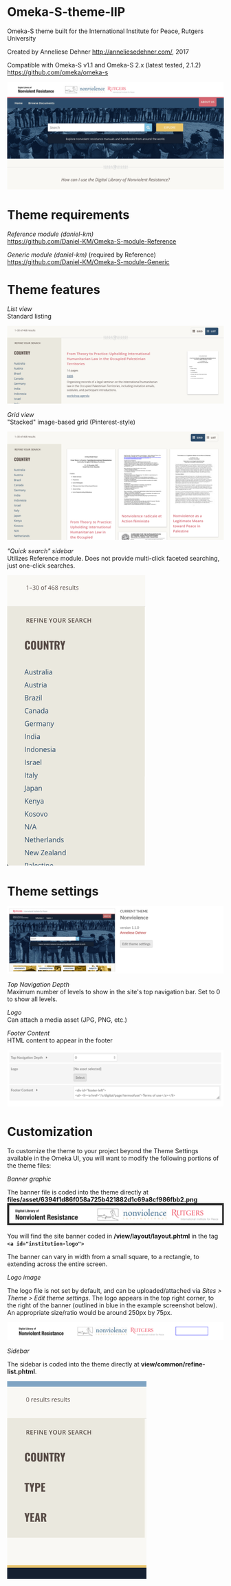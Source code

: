 # Omeka-S-theme-IIP
 Omeka-S theme built for the International Institute for Peace, Rutgers University

Created by Anneliese Dehner http://anneliesedehner.com/, 2017

Compatible with Omeka-S v1.1 and Omeka-S 2.x (latest tested, 2.1.2)  
https://github.com/omeka/omeka-s

![Screenshot of theme in production](docs/screenshot1.png?raw=true "Screenshot of theme")

# Theme requirements
 *Reference module (daniel-km)*  
 https://github.com/Daniel-KM/Omeka-S-module-Reference
 
 *Generic module (daniel-km)* (required by Reference)   
 https://github.com/Daniel-KM/Omeka-S-module-Generic
 
# Theme features
 *List view*  
 Standard listing

![Screenshot of list view in Item Browse](docs/screenshot3.png?raw=true "Screenshot of list view")
 
 *Grid view*  
 "Stacked" image-based grid (Pinterest-style)

![Screenshot of grid view in Item Browse](docs/screenshot4.png?raw=true "Screenshot of grid view")
 
 *"Quick search" sidebar*  
 Utilizes Reference module. Does not provide multi-click faceted searching, just one-click searches.

![Screenshot of term lists in Item Browse](docs/screenshot5.png?raw=true "Screenshot of term lists")
 
# Theme settings
![Screenshot of theme settings in admin area](docs/screenshot8.png?raw=true "Screenshot of theme settings")

 *Top Navigation Depth*  
 Maximum number of levels to show in the site's top navigation bar. Set to 0 to show all levels.

 *Logo*  
 Can attach a media asset (JPG, PNG, etc.)

 *Footer Content*  
 HTML content to appear in the footer

![Screenshot of theme settings in admin panel](docs/screenshot2.png?raw=true "Screenshot of theme settings")

# Customization

 To customize the theme to your project beyond the Theme Settings available in the Omeka UI, you will want to modify the following portions of the theme files:
 
 *Banner graphic*   
 
 The banner file is coded into the theme directly at **files/asset/6394f1d86f058a725b421882d1c69a8cf986fbb2.png**
![Screenshot of theme banner](docs/screenshot7.png?raw=true "Screenshot of theme banner")

 You will find the site banner coded in **/view/layout/layout.phtml** in the tag **`<a id="institution-logo">`**
 
 The banner can vary in width from a small square, to a rectangle, to extending across the entire screen.
 
 *Logo image*   
 
 The logo file is not set by default, and can be uploaded/attached via *Sites > Theme > Edit theme settings*. The logo appears in the top right corner, to the right of the banner (outlined in blue in the example screenshot below). An appropriate size/ratio would be around 250px by 75px.

![Screenshot of theme header with logo outlined in blue](docs/screenshot6.png?raw=true "Screenshot of theme header with logo")

 *Sidebar*
 
 The sidebar is coded into the theme directly at **view/common/refine-list.phtml**. 

![Screenshot of theme sidebar with default terms](docs/screenshot9.png?raw=true "Screenshot of theme sidebar")
 